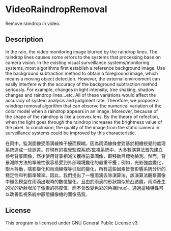# VideoRaindropRemoval

Remove raindrop in video.

## Description
In the rain, the video monitoring image blurred by the raindrop lines. The raindrop lines causes some errors to the systems that processing base on camera vision. In the existing visual surveillance systems/monitoring systems, most algorithms first establish a reference background image. Use the background subtraction method to obtain a foreground image, which means a moving object detection. However, the external environment can easily interfere with the accuracy of the background subtraction method seriously. For example, changes in light intensity, tree shaking, shadow changes and raindrop lines...etc. All of these variations would affect the accuracy of system analysis and judgment rate. Therefore, we propose a raindrop removal algorithm that can observe the numerical variation of the color model when a raindrop appears in an image. Moreover, because of the shape of the raindrop is like a convex lens. By the theory of refection, when the light goes through the raindrop increases the brightness value of the pixel. In conclusion, the quality of the image from the static camera in surveillance systems could be improved by this characteristic.

在雨中，監測圖像受雨滴線條干擾而模糊。因為雨滴線條會對基於相機視覺的處理系統造成一些誤差。在現有的視覺監控系統/監視系統中，大多數演算法首先建立參考背景圖像，然後使用背景相減法獲得前景圖像，即移動目標物檢測。然而，背景減除方法的準確性很容易受到外部環境變化的嚴重干擾；例如，光影強度變化，樹木抖動，陰影變化和雨滴線條等引起的變化，所有這些因素皆會影響系統分析的穩定性和判斷準確率。因此，我們提出了一種雨滴去除演算法，該演算法觀察圖像中顏色模型在雨滴出現時的數值變化。且由於雨滴的形狀類似於凸透鏡，雨滴產生的光的折射增加了像素的亮度值，而不會改變色彩的色相(hue)。通過這種特性可以改善監視系統中靜態攝像機的圖像品質。

## License

This program is licensed under GNU General Public License v3.
